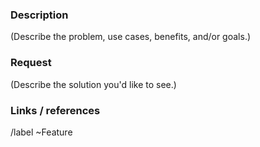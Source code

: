 <!--
If you plan to submit a merge request for the feature that you are requesting,
please note that we do not accept contributions generated by large language
models or other probabilistic tools. Code, documentation, pull requests, issues,
comments, and any other contributions to the BIND 9 project are all covered by
this policy.
-->

### Description

(Describe the problem, use cases, benefits, and/or goals.)

### Request

(Describe the solution you'd like to see.)

### Links / references

/label ~Feature
